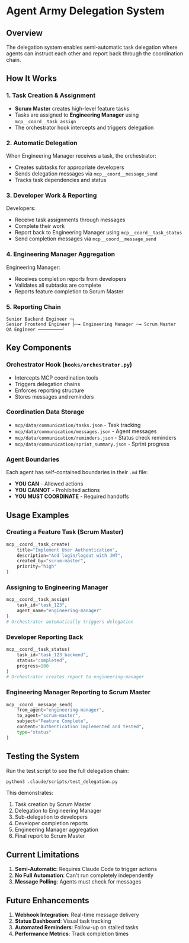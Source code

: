 # Agent Army Delegation System

## Overview
The delegation system enables semi-automatic task delegation where agents can instruct each other and report back through the coordination chain.

## How It Works

### 1. Task Creation & Assignment
- **Scrum Master** creates high-level feature tasks
- Tasks are assigned to **Engineering Manager** using `mcp__coord__task_assign`
- The orchestrator hook intercepts and triggers delegation

### 2. Automatic Delegation
When Engineering Manager receives a task, the orchestrator:
- Creates subtasks for appropriate developers
- Sends delegation messages via `mcp__coord__message_send`
- Tracks task dependencies and status

### 3. Developer Work & Reporting
Developers:
- Receive task assignments through messages
- Complete their work
- Report back to Engineering Manager using `mcp__coord__task_status`
- Send completion messages via `mcp__coord__message_send`

### 4. Engineering Manager Aggregation
Engineering Manager:
- Receives completion reports from developers
- Validates all subtasks are complete
- Reports feature completion to Scrum Master

### 5. Reporting Chain
```
Senior Backend Engineer ─┐
Senior Frontend Engineer ├─→ Engineering Manager ─→ Scrum Master
QA Engineer ─────────┘
```

## Key Components

### Orchestrator Hook (`hooks/orchestrator.py`)
- Intercepts MCP coordination tools
- Triggers delegation chains
- Enforces reporting structure
- Stores messages and reminders

### Coordination Data Storage
- `mcp/data/communication/tasks.json` - Task tracking
- `mcp/data/communication/messages.json` - Agent messages
- `mcp/data/communication/reminders.json` - Status check reminders
- `mcp/data/communication/sprint_summary.json` - Sprint progress

### Agent Boundaries
Each agent has self-contained boundaries in their `.md` file:
- **YOU CAN** - Allowed actions
- **YOU CANNOT** - Prohibited actions
- **YOU MUST COORDINATE** - Required handoffs

## Usage Examples

### Creating a Feature Task (Scrum Master)
```python
mcp__coord__task_create(
    title="Implement User Authentication",
    description="Add login/logout with JWT",
    created_by="scrum-master",
    priority="high"
)
```

### Assigning to Engineering Manager
```python
mcp__coord__task_assign(
    task_id="task_123",
    agent_name="engineering-manager"
)
# Orchestrator automatically triggers delegation
```

### Developer Reporting Back
```python
mcp__coord__task_status(
    task_id="task_123_backend",
    status="completed",
    progress=100
)
# Orchestrator creates report to engineering-manager
```

### Engineering Manager Reporting to Scrum Master
```python
mcp__coord__message_send(
    from_agent="engineering-manager",
    to_agent="scrum-master",
    subject="Feature Complete",
    content="Authentication implemented and tested",
    type="status"
)
```

## Testing the System

Run the test script to see the full delegation chain:
```bash
python3 .claude/scripts/test_delegation.py
```

This demonstrates:
1. Task creation by Scrum Master
2. Delegation to Engineering Manager
3. Sub-delegation to developers
4. Developer completion reports
5. Engineering Manager aggregation
6. Final report to Scrum Master

## Current Limitations

1. **Semi-Automatic**: Requires Claude Code to trigger actions
2. **No Full Automation**: Can't run completely independently
3. **Message Polling**: Agents must check for messages

## Future Enhancements

1. **Webhook Integration**: Real-time message delivery
2. **Status Dashboard**: Visual task tracking
3. **Automated Reminders**: Follow-up on stalled tasks
4. **Performance Metrics**: Track completion times